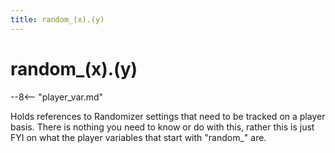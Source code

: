 ```yaml
---
title: random_(x).(y)
---
```


# random_(x).(y)


--8<-- "player_var.md"

Holds references to Randomizer settings that need to be tracked on a
player basis. There is nothing you need to know or do with this, rather
this is just FYI on what the player variables that start with
"random_" are.
